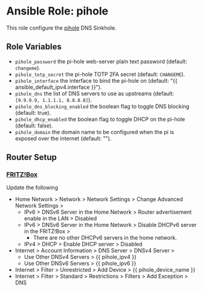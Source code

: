 # Ansible Role: pihole

This role configure the [pihole](https://github.com/pi-hole/pi-hole) DNS Sinkhole.

## Role Variables

- `pihole_password` the pi-hole web-server plain text password (default: `changeme`).
- `pihole_totp_secret` the pi-hole TOTP 2FA secret (default: `CHANGEME`).
- `pihole_interface` the interface to bind the pi-hole on (default: "{{ ansible_default_ipv4.interface }}").
- `pihole_dns` the list of DNS servers to use as upstreams (default: `[9.9.9.9, 1.1.1.1, 8.8.8.8]`).
- `pihole_dns_blocking_enabled` the boolean flag to toggle DNS blocking (default: true).
- `pihole_dhcp_enabled` the boolean flag to toggle DHCP on the pi-hole (default: false).
- `pihole_domain` the domain name to be configured when the pi is exposed over the internet (default: "").

## Router Setup

### [FRITZ!Box](https://docs.pi-hole.net/routers/fritzbox/)

Update the following

- Home Network > Network > Network Settings > Change Advanced Network Settings >
  - IPv6 > DNSv6 Server in the Home Network > Router advertisement enable in the LAN > Disabled
  - IPv6 > DNSv6 Server in the Home Network > Disable DHCPv6 server in the FRITZ!Box >
    - There are no other DHCPv6 servers in the home network.
  - IPv4 > DHCP > Enable DHCP server > Disabled
- Internet > Account Information > DNS Server > DNSv4 Server >
  - Use Other DNSv4 Servers > {{ pihole_ipv4 }}
  - Use Other DNSv6 Servers > {{ pihole_ipv6 }}
- Internet > Filter > Unrestricted > Add Device > {{ pihole_device_name }}
- Internet > Filter > Standard > Restrictions > Filters > Add Exception > DNS
